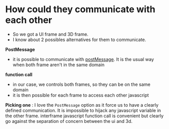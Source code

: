 # How could they communicate with each other
- So we got a UI frame and 3D frame. 
- I know about 2 possibles alternatives for them to communicate.

**PostMessage**
- it is possible to communicate with [postMessage](https://developer.mozilla.org/en-US/docs/Web/API/Window/postMessage). It is the usual way when both frame aren't in the same domain

**function call**
- in our case, we controls both frames, so they can be on the same domain
- it is then possible for each frame to access each other javascript

**Picking one** :
I love the ```PostMessage``` option as it force us to have a 
clearly defined communication. 
It is impossible to hijack any javascript variable in the other frame.
interframe javascript function call is convenient but clearly 
go against the separation of concern between the ui and 3d.
